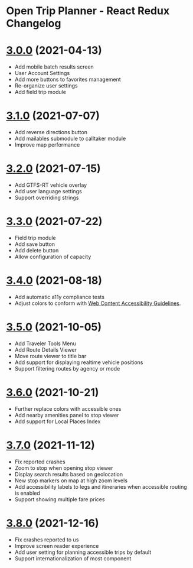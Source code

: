 # Open Trip Planner - React Redux Changelog

# [3.0.0](https://github.com/opentripplanner/otp-react-redux/compare/v2.2.0...v3.0.0) (2021-04-13)

- Add mobile batch results screen
- User Account Settings
- Add more buttons to favorites management
- Re-organize user settings
- Add field trip module

# [3.1.0](https://github.com/opentripplanner/otp-react-redux/compare/v3.0.1...v3.1.0) (2021-07-07)

- Add reverse directions button
- Add mailables submodule to calltaker module
- Improve map performance

# [3.2.0](https://github.com/opentripplanner/otp-react-redux/compare/v3.1.2...v3.2.0) (2021-07-15)

- Add GTFS-RT vehicle overlay
- Add user language settings
- Support overriding strings

# [3.3.0](https://github.com/opentripplanner/otp-react-redux/compare/v3.2.0...v3.3.0) (2021-07-22)

- Field trip module
- Add save button
- Add delete button
- Allow configuration of capacity

# [3.4.0](https://github.com/opentripplanner/otp-react-redux/compare/v3.3.0...v3.4.0) (2021-08-18)

- Add automatic a11y compliance tests
- Adjust colors to conform with [Web Content Accessibility Guidelines](https://www.w3.org/WAI/standards-guidelines/wcag/).

# [3.5.0](https://github.com/opentripplanner/otp-react-redux/compare/v3.4.3...v3.5.0) (2021-10-05)

- Add Traveler Tools Menu
- Add Route Details Viewer
- Move route viewer to title bar
- Add support for displaying realtime vehicle positions
- Support filtering routes by agency or mode

# [3.6.0](https://github.com/opentripplanner/otp-react-redux/compare/v3.5.1...v3.6.0) (2021-10-21)

- Further replace colors with accessible ones
- Add nearby amenities panel to stop viewer
- Add support for Local Places Index

# [3.7.0](https://github.com/opentripplanner/otp-react-redux/compare/v3.6.0...v3.7.0) (2021-11-12)

- Fix reported crashes
- Zoom to stop when opening stop viewer
- Display search results based on geolocation
- New stop markers on map at high zoom levels
- Add accessibility labels to legs and itineraries when accessible routing is enabled
- Support showing multiple fare prices

# [3.8.0](https://github.com/opentripplanner/otp-react-redux/compare/v3.7.0...v3.8.0) (2021-12-16)

- Fix crashes reported to us
- Improve screen reader experience
- Add user setting for planning accessible trips by default
- Support internationalization of most component
